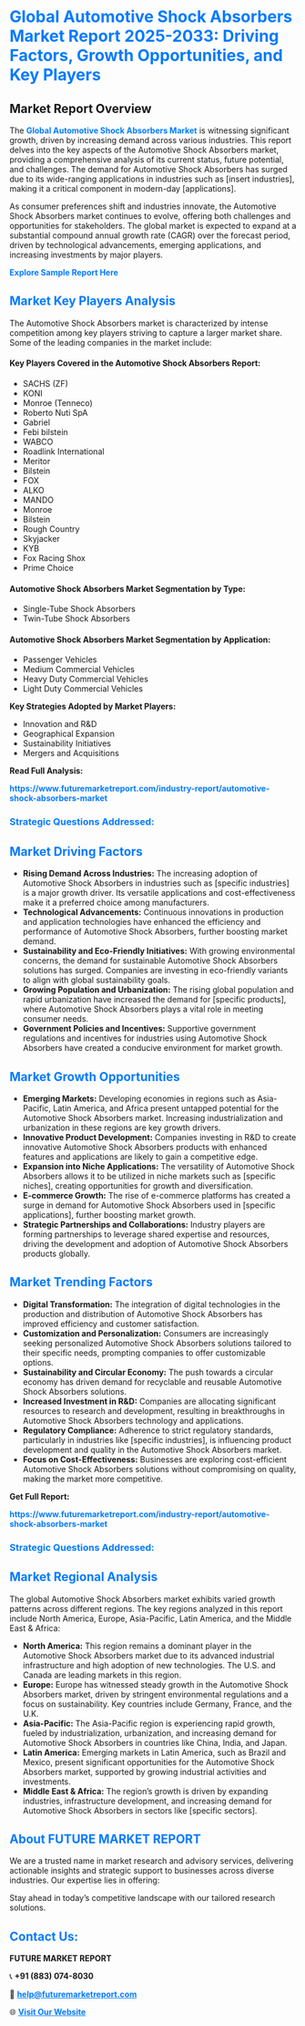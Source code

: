 <h1 style="color: #007BFF;">Global Automotive Shock Absorbers Market Report 2025-2033: Driving Factors, Growth Opportunities, and Key Players</h1>

<section id="overview">
<h2>Market Report Overview</h2>
<p>The <a href="https://www.futuremarketreport.com/industry-report/automotive-shock-absorbers-market" style="color: #007BFF; text-decoration: none;"><strong>Global Automotive Shock Absorbers Market</strong></a> is witnessing significant growth, driven by increasing demand across various industries. This report delves into the key aspects of the Automotive Shock Absorbers market, providing a comprehensive analysis of its current status, future potential, and challenges. The demand for Automotive Shock Absorbers has surged due to its wide-ranging applications in industries such as [insert industries], making it a critical component in modern-day [applications].</p>
<p>As consumer preferences shift and industries innovate, the Automotive Shock Absorbers market continues to evolve, offering both challenges and opportunities for stakeholders. The global market is expected to expand at a substantial compound annual growth rate (CAGR) over the forecast period, driven by technological advancements, emerging applications, and increasing investments by major players.</p>
</section>

<section id="overview">
<p><a href="https://www.futuremarketreport.com/request-sample/reportId=60495" style="color: #007BFF; text-decoration: none;"><strong>Explore Sample Report Here</strong></a></p>
</section>

<section id="key-players">
<h2 style="color: #007BFF;">Market Key Players Analysis</h2>
<p>The Automotive Shock Absorbers market is characterized by intense competition among key players striving to capture a larger market share. Some of the leading companies in the market include:</p>
<h4>Key Players Covered in the Automotive Shock Absorbers Report:</h4>
<ul><li>SACHS (ZF)</li><li>KONI</li><li>Monroe (Tenneco)</li><li>Roberto Nuti SpA</li><li>Gabriel</li><li>Febi bilstein</li><li>WABCO</li><li>Roadlink International</li><li>Meritor</li><li>Bilstein</li><li>FOX</li><li>ALKO</li><li>MANDO</li><li>Monroe</li><li>Bilstein</li><li>Rough Country</li><li>Skyjacker</li><li>KYB</li><li>Fox Racing Shox</li><li>Prime Choice</li></ul>
<h4>Automotive Shock Absorbers Market Segmentation by Type:</h4>
<ul><li>Single-Tube Shock Absorbers</li><li>Twin-Tube Shock Absorbers</li></ul>

<h4>Automotive Shock Absorbers Market Segmentation by Application:</h4>
<ul><li>Passenger Vehicles</li><li>Medium Commercial Vehicles</li><li>Heavy Duty Commercial Vehicles</li><li>Light Duty Commercial Vehicles</li></ul>
<p><strong>Key Strategies Adopted by Market Players:</strong></p>
<ul>
<li>Innovation and R&D</li>
<li>Geographical Expansion</li>
<li>Sustainability Initiatives</li>
<li>Mergers and Acquisitions</li>
</ul>
</section>

<section>
<p><strong>Read Full Analysis: </strong></p><a href="https://www.futuremarketreport.com/industry-report/automotive-shock-absorbers-market" style="color: #007BFF; text-decoration: none;"><strong>https://www.futuremarketreport.com/industry-report/automotive-shock-absorbers-market</strong></a>
<h3 style="color: #007BFF;">Strategic Questions Addressed:</h3>
</section>

<section id="driving-factors">
<h2 style="color: #007BFF;">Market Driving Factors</h2>
<ul>
<li><strong>Rising Demand Across Industries:</strong> The increasing adoption of Automotive Shock Absorbers in industries such as [specific industries] is a major growth driver. Its versatile applications and cost-effectiveness make it a preferred choice among manufacturers.</li>
<li><strong>Technological Advancements:</strong> Continuous innovations in production and application technologies have enhanced the efficiency and performance of Automotive Shock Absorbers, further boosting market demand.</li>
<li><strong>Sustainability and Eco-Friendly Initiatives:</strong> With growing environmental concerns, the demand for sustainable Automotive Shock Absorbers solutions has surged. Companies are investing in eco-friendly variants to align with global sustainability goals.</li>
<li><strong>Growing Population and Urbanization:</strong> The rising global population and rapid urbanization have increased the demand for [specific products], where Automotive Shock Absorbers plays a vital role in meeting consumer needs.</li>
<li><strong>Government Policies and Incentives:</strong> Supportive government regulations and incentives for industries using Automotive Shock Absorbers have created a conducive environment for market growth.</li>
</ul>
</section>

<section id="growth-opportunities">
<h2 style="color: #007BFF;">Market Growth Opportunities</h2>
<ul>
<li><strong>Emerging Markets:</strong> Developing economies in regions such as Asia-Pacific, Latin America, and Africa present untapped potential for the Automotive Shock Absorbers market. Increasing industrialization and urbanization in these regions are key growth drivers.</li>
<li><strong>Innovative Product Development:</strong> Companies investing in R&D to create innovative Automotive Shock Absorbers products with enhanced features and applications are likely to gain a competitive edge.</li>
<li><strong>Expansion into Niche Applications:</strong> The versatility of Automotive Shock Absorbers allows it to be utilized in niche markets such as [specific niches], creating opportunities for growth and diversification.</li>
<li><strong>E-commerce Growth:</strong> The rise of e-commerce platforms has created a surge in demand for Automotive Shock Absorbers used in [specific applications], further boosting market growth.</li>
<li><strong>Strategic Partnerships and Collaborations:</strong> Industry players are forming partnerships to leverage shared expertise and resources, driving the development and adoption of Automotive Shock Absorbers products globally.</li>
</ul>
</section>

<section id="trending-factors">
<h2 style="color: #007BFF;">Market Trending Factors</h2>
<ul>
<li><strong>Digital Transformation:</strong> The integration of digital technologies in the production and distribution of Automotive Shock Absorbers has improved efficiency and customer satisfaction.</li>
<li><strong>Customization and Personalization:</strong> Consumers are increasingly seeking personalized Automotive Shock Absorbers solutions tailored to their specific needs, prompting companies to offer customizable options.</li>
<li><strong>Sustainability and Circular Economy:</strong> The push towards a circular economy has driven demand for recyclable and reusable Automotive Shock Absorbers solutions.</li>
<li><strong>Increased Investment in R&D:</strong> Companies are allocating significant resources to research and development, resulting in breakthroughs in Automotive Shock Absorbers technology and applications.</li>
<li><strong>Regulatory Compliance:</strong> Adherence to strict regulatory standards, particularly in industries like [specific industries], is influencing product development and quality in the Automotive Shock Absorbers market.</li>
<li><strong>Focus on Cost-Effectiveness:</strong> Businesses are exploring cost-efficient Automotive Shock Absorbers solutions without compromising on quality, making the market more competitive.</li>
</ul>
</section>

<section>
<p><strong>Get Full Report: </strong></p><a href="https://www.futuremarketreport.com/industry-report/automotive-shock-absorbers-market" style="color: #007BFF; text-decoration: none;"><strong>https://www.futuremarketreport.com/industry-report/automotive-shock-absorbers-market</strong></a>
<h3 style="color: #007BFF;">Strategic Questions Addressed:</h3>
</section>


<section id="regional-analysis">
<h2 style="color: #007BFF;">Market Regional Analysis</h2>
<p>The global Automotive Shock Absorbers market exhibits varied growth patterns across different regions. The key regions analyzed in this report include North America, Europe, Asia-Pacific, Latin America, and the Middle East & Africa:</p>
<ul>
<li><strong>North America:</strong> This region remains a dominant player in the Automotive Shock Absorbers market due to its advanced industrial infrastructure and high adoption of new technologies. The U.S. and Canada are leading markets in this region.</li>
<li><strong>Europe:</strong> Europe has witnessed steady growth in the Automotive Shock Absorbers market, driven by stringent environmental regulations and a focus on sustainability. Key countries include Germany, France, and the U.K.</li>
<li><strong>Asia-Pacific:</strong> The Asia-Pacific region is experiencing rapid growth, fueled by industrialization, urbanization, and increasing demand for Automotive Shock Absorbers in countries like China, India, and Japan.</li>
<li><strong>Latin America:</strong> Emerging markets in Latin America, such as Brazil and Mexico, present significant opportunities for the Automotive Shock Absorbers market, supported by growing industrial activities and investments.</li>
<li><strong>Middle East & Africa:</strong> The region’s growth is driven by expanding industries, infrastructure development, and increasing demand for Automotive Shock Absorbers in sectors like [specific sectors].</li>
</ul>
</section>

<footer>
<h2 style="color: #007BFF;">About FUTURE MARKET REPORT</h2>
<p>We are a trusted name in market research and advisory services, delivering actionable insights and strategic support to businesses across diverse industries. Our expertise lies in offering:</p>

<p>Stay ahead in today’s competitive landscape with our tailored research solutions.</p>

<h2 style="color: #007BFF;">Contact Us:</h2>
<p><strong>FUTURE MARKET REPORT</strong></p>
<p>📞 <strong>+91 (883) 074-8030</strong></p>
<p>📧 <strong><a href="mailto:help@futuremarketreport.com" style="color: #007BFF;">help@futuremarketreport.com</a></strong></p>
<p>🌐 <strong><a href="https://www.futuremarketreport.com/" style="color: #007BFF;">Visit Our Website</a></strong></p>
</footer>
